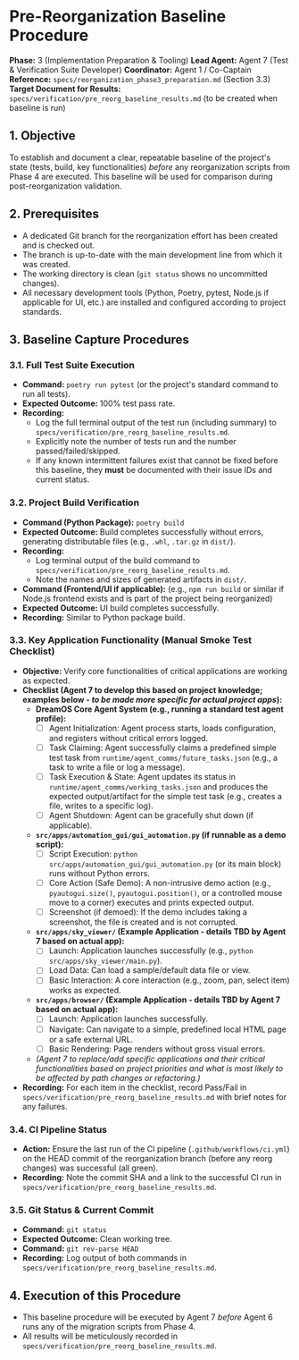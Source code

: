 # Pre-Reorganization Baseline Procedure

**Phase:** 3 (Implementation Preparation & Tooling)
**Lead Agent:** Agent 7 (Test & Verification Suite Developer)
**Coordinator:** Agent 1 / Co-Captain
**Reference:** `specs/reorganization_phase3_preparation.md` (Section 3.3)
**Target Document for Results:** `specs/verification/pre_reorg_baseline_results.md` (to be created when baseline is run)

## 1. Objective

To establish and document a clear, repeatable baseline of the project's state (tests, build, key functionalities) *before* any reorganization scripts from Phase 4 are executed. This baseline will be used for comparison during post-reorganization validation.

## 2. Prerequisites

*   A dedicated Git branch for the reorganization effort has been created and is checked out.
*   The branch is up-to-date with the main development line from which it was created.
*   The working directory is clean (`git status` shows no uncommitted changes).
*   All necessary development tools (Python, Poetry, pytest, Node.js if applicable for UI, etc.) are installed and configured according to project standards.

## 3. Baseline Capture Procedures

### 3.1. Full Test Suite Execution

*   **Command:** `poetry run pytest` (or the project's standard command to run all tests).
*   **Expected Outcome:** 100% test pass rate.
*   **Recording:**
    *   Log the full terminal output of the test run (including summary) to `specs/verification/pre_reorg_baseline_results.md`.
    *   Explicitly note the number of tests run and the number passed/failed/skipped.
    *   If any known intermittent failures exist that cannot be fixed before this baseline, they **must** be documented with their issue IDs and current status.

### 3.2. Project Build Verification

*   **Command (Python Package):** `poetry build`
*   **Expected Outcome:** Build completes successfully without errors, generating distributable files (e.g., `.whl`, `.tar.gz` in `dist/`).
*   **Recording:**
    *   Log terminal output of the build command to `specs/verification/pre_reorg_baseline_results.md`.
    *   Note the names and sizes of generated artifacts in `dist/`.
*   **Command (Frontend/UI if applicable):** (e.g., `npm run build` or similar if Node.js frontend exists and is part of the project being reorganized)
*   **Expected Outcome:** UI build completes successfully.
*   **Recording:** Similar to Python package build.

### 3.3. Key Application Functionality (Manual Smoke Test Checklist)

*   **Objective:** Verify core functionalities of critical applications are working as expected.
*   **Checklist (Agent 7 to develop this based on project knowledge; examples below - *to be made more specific for actual project apps*):**
    *   **DreamOS Core Agent System (e.g., running a standard test agent profile):**
        *   [ ] Agent Initialization: Agent process starts, loads configuration, and registers without critical errors logged.
        *   [ ] Task Claiming: Agent successfully claims a predefined simple test task from `runtime/agent_comms/future_tasks.json` (e.g., a task to write a file or log a message).
        *   [ ] Task Execution & State: Agent updates its status in `runtime/agent_comms/working_tasks.json` and produces the expected output/artifact for the simple test task (e.g., creates a file, writes to a specific log).
        *   [ ] Agent Shutdown: Agent can be gracefully shut down (if applicable).
    *   **`src/apps/automation_gui/gui_automation.py` (if runnable as a demo script):**
        *   [ ] Script Execution: `python src/apps/automation_gui/gui_automation.py` (or its main block) runs without Python errors.
        *   [ ] Core Action (Safe Demo): A non-intrusive demo action (e.g., `pyautogui.size()`, `pyautogui.position()`, or a controlled mouse move to a corner) executes and prints expected output.
        *   [ ] Screenshot (if demoed): If the demo includes taking a screenshot, the file is created and is not corrupted.
    *   **`src/apps/sky_viewer/` (Example Application - details TBD by Agent 7 based on actual app):**
        *   [ ] Launch: Application launches successfully (e.g., `python src/apps/sky_viewer/main.py`).
        *   [ ] Load Data: Can load a sample/default data file or view.
        *   [ ] Basic Interaction: A core interaction (e.g., zoom, pan, select item) works as expected.
    *   **`src/apps/browser/` (Example Application - details TBD by Agent 7 based on actual app):**
        *   [ ] Launch: Application launches successfully.
        *   [ ] Navigate: Can navigate to a simple, predefined local HTML page or a safe external URL.
        *   [ ] Basic Rendering: Page renders without gross visual errors.
    *   *(Agent 7 to replace/add specific applications and their critical functionalities based on project priorities and what is most likely to be affected by path changes or refactoring.)*
*   **Recording:** For each item in the checklist, record Pass/Fail in `specs/verification/pre_reorg_baseline_results.md` with brief notes for any failures.

### 3.4. CI Pipeline Status

*   **Action:** Ensure the last run of the CI pipeline (`.github/workflows/ci.yml`) on the HEAD commit of the reorganization branch (before any reorg changes) was successful (all green).
*   **Recording:** Note the commit SHA and a link to the successful CI run in `specs/verification/pre_reorg_baseline_results.md`.

### 3.5. Git Status & Current Commit

*   **Command:** `git status`
*   **Expected Outcome:** Clean working tree.
*   **Command:** `git rev-parse HEAD`
*   **Recording:** Log output of both commands in `specs/verification/pre_reorg_baseline_results.md`.

## 4. Execution of this Procedure

*   This baseline procedure will be executed by Agent 7 *before* Agent 6 runs any of the migration scripts from Phase 4.
*   All results will be meticulously recorded in `specs/verification/pre_reorg_baseline_results.md`. 